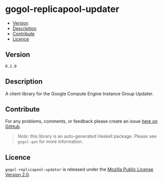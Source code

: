 # gogol-replicapool-updater

* [Version](#version)
* [Description](#description)
* [Contribute](#contribute)
* [Licence](#licence)


## Version

`0.1.0`


## Description

A client library for the Google Compute Engine Instance Group Updater.


## Contribute

For any problems, comments, or feedback please create an issue [here on GitHub](https://github.com/brendanhay/gogol/issues).

> _Note:_ this library is an auto-generated Haskell package. Please see `gogol-gen` for more information.


## Licence

`gogol-replicapool-updater` is released under the [Mozilla Public License Version 2.0](http://www.mozilla.org/MPL/).
